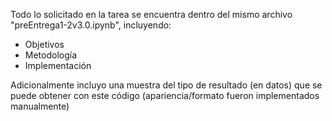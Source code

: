 Todo lo solicitado en la tarea se encuentra dentro del mismo archivo "preEntrega1-2v3.0.ipynb", incluyendo:
- Objetivos
- Metodología
- Implementación

Adicionalmente incluyo una muestra del tipo de resultado (en datos) que se puede obtener con este código (apariencia/formato fueron implementados manualmente)
